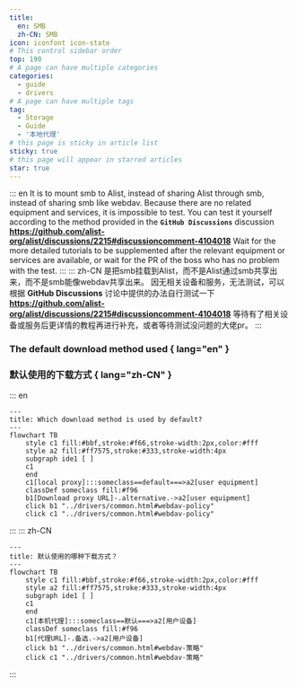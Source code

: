 ```yaml
---
title:
  en: SMB
  zh-CN: SMB
icon: iconfont icon-state
# This control sidebar order
top: 190
# A page can have multiple categories
categories:
  - guide
  - drivers
# A page can have multiple tags
tag:
  - Storage
  - Guide
  - '本地代理'
# this page is sticky in article list
sticky: true
# this page will appear in starred articles
star: true
---
```


::: en
It is to mount smb to Alist, instead of sharing Alist through smb, instead of sharing smb like webdav.
Because there are no related equipment and services, it is impossible to test. You can test it yourself according to the method provided in the **`GitHub Discussions`** discussion
**https://github.com/alist-org/alist/discussions/2215#discussioncomment-4104018**
Wait for the more detailed tutorials to be supplemented after the relevant equipment or services are available, or wait for the PR of the boss who has no problem with the test.
:::
::: zh-CN
是把smb挂载到Alist，而不是Alist通过smb共享出来，而不是smb能像webdav共享出来。
因无相关设备和服务，无法测试，可以根据 **GitHub Discussions** 讨论中提供的办法自行测试一下
**https://github.com/alist-org/alist/discussions/2215#discussioncomment-4104018**
等待有了相关设备或服务后更详情的教程再进行补充，或者等待测试没问题的大佬pr。
:::

### **The default download method used** { lang="en" }

### **默认使用的下载方式** { lang="zh-CN" }

::: en

```mermaid
---
title: Which download method is used by default?
---
flowchart TB
    style c1 fill:#bbf,stroke:#f66,stroke-width:2px,color:#fff
    style a2 fill:#ff7575,stroke:#333,stroke-width:4px
    subgraph ide1 [ ]
    c1
    end
    c1[local proxy]:::someclass==default===>a2[user equipment]
    classDef someclass fill:#f96
    b1[Download proxy URL]-.alternative.->a2[user equipment]
    click b1 "../drivers/common.html#webdav-policy"
    click c1 "../drivers/common.html#webdav-policy"
```

:::
::: zh-CN

```mermaid
---
title: 默认使用的哪种下载方式？
---
flowchart TB
    style c1 fill:#bbf,stroke:#f66,stroke-width:2px,color:#fff
    style a2 fill:#ff7575,stroke:#333,stroke-width:4px
    subgraph ide1 [ ]
    c1
    end
    c1[本机代理]:::someclass==默认===>a2[用户设备]
    classDef someclass fill:#f96
    b1[代理URL]-.备选.->a2[用户设备]
    click b1 "../drivers/common.html#webdav-策略"
    click c1 "../drivers/common.html#webdav-策略"
```

:::
